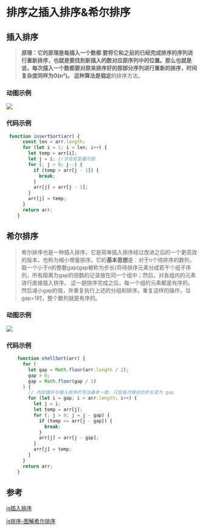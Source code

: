 

# 排序之插入排序&希尔排序

## 插入排序

> **原理：**它的原理是每插入一个数都 要将它和之前的已经完成排序的序列进行重新排序，也就是要找到新插入的数对应原序列中的位置。那么也就是说，每次插入一个数都要对原来排序好的那部分序列进行重新的排序，**时间复杂度**同样为O(n²)。 这种算法是**稳定**的排序方法。

### 动图示例

![](https://images2017.cnblogs.com/blog/849589/201710/849589-20171015225645277-1151100000.gif)

### 代码示例

```js
 function insertSort(arr) {
      const len = arr.length;
      for (let i = 1; i < len; i++) {
        let temp = arr[i];
        let j = i; //涉及到变量问题
        for (; j > 0; j--) {
          if (temp > arr[j - 1]) {
            break;
          }
          arr[j] = arr[j - 1];
        }
        arr[j] = temp;
      }
      return arr;
    }
```

## 希尔排序

>希尔排序也是一种插入排序，它是简单插入排序经过改进之后的一个更高效的版本，也称为缩小增量排序。它的**基本思想**是：对于n个待排序的数列，取一个小于n的整数gap(gap被称为步长)将待排序元素分成若干个组子序列，所有距离为gap的倍数的记录放在同一个组中；然后，对各组内的元素进行直接插入排序。 这一趟排序完成之后，每一个组的元素都是有序的。然后减小gap的值，并重复执行上述的分组和排序。重复这样的操作，当gap=1时，整个数列就是有序的。

### 动图示例

![](http://p3.pstatp.com/large/pgc-image/776a2741ea0943f1abcb06e24308547b)

### 代码示例

```js
    function shellSort(arr) {
      for (
        let gap = Math.floor(arr.length / 2);
        gap > 0;
        gap = Math.floor(gap / 2)
      ) {
        // 内层循环与插入排序的写法基本一致，只是每次移动的步长变为 gap
        for (let i = gap; i < arr.length; i++) {
          let j = i;
          let temp = arr[j];
          for (; j > 0; j = j - gap) {
            if (temp >= arr[j - gap]) {
              break;
            }
            arr[j] = arr[j - gap];
          }
          arr[j] = temp;
        }
      }
      return arr;
    }
```

## 参考

[js插入排序](https://segmentfault.com/a/1190000015489767)

[js排序-图解希尔排序](https://blog.csdn.net/Macuroon/article/details/80560504)